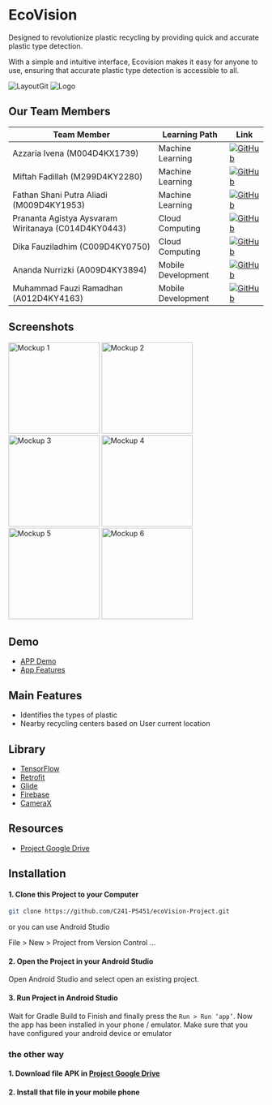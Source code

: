 
# EcoVision

Designed to revolutionize plastic recycling by providing quick and accurate plastic type detection.

With a simple and intuitive interface, Ecovision makes it easy for anyone to use, ensuring that accurate plastic type detection is
accessible to all.

![LayoutGit](https://github.com/mafazer/EcoVision/assets/72061647/285949ee-ff30-4163-a813-07b91b9df0ec)
![Logo](https://github.com/mafazer/EcoVision/assets/72061647/9d599b26-a399-4aad-982d-0dc7655bc637)

## Our Team Members

| Team Member                             | Learning Path          | Link   |
|-----------------------------------------|------------------------|--------|
| Azzaria Ivena (M004D4KX1739)            | Machine Learning       | <a href="https://github.com/"><img src="https://img.shields.io/badge/GitHub-black?logo=github&style=flat-square" alt="GitHub"></a> |
| Miftah Fadillah (M299D4KY2280)          | Machine Learning     | <a href="https://github.com/"><img src="https://img.shields.io/badge/GitHub-black?logo=github&style=flat-square" alt="GitHub"></a> |
| Fathan Shani Putra Aliadi (M009D4KY1953) | Machine Learning        | <a href="https://github.com/fathanshani"><img src="https://img.shields.io/badge/GitHub-black?logo=github&style=flat-square" alt="GitHub"></a> |
| Prananta Agistya Aysvaram Wiritanaya (C014D4KY0443) | Cloud Computing        | <a href="https://github.com/"><img src="https://img.shields.io/badge/GitHub-black?logo=github&style=flat-square" alt="GitHub"></a> |
| Dika Fauziladhim (C009D4KY0750)         | Cloud Computing        | <a href="https://github.com/dikafdp"><img src="https://img.shields.io/badge/GitHub-black?logo=github&style=flat-square" alt="GitHub"></a> |
| Ananda Nurrizki (A009D4KY3894)          | Mobile Development     | <a href="https://github.com/Krokorilla"><img src="https://img.shields.io/badge/GitHub-black?logo=github&style=flat-square" alt="GitHub"></a> |
| Muhammad Fauzi Ramadhan (A012D4KY4163)  | Mobile Development     | <a href="https://github.com/mafazer"><img src="https://img.shields.io/badge/GitHub-black?logo=github&style=flat-square" alt="GitHub"></a> |


## Screenshots
<img src="https://github.com/C241-PS451/ecoVision-Project/assets/108229646/d530b5a3-ec62-4f29-91a6-b55a4e957e65" alt="Mockup 1" width="180"/>
<img src="https://github.com/C241-PS451/ecoVision-Project/assets/108229646/89f198f4-8c11-4c6a-a566-c3fa5177a2f0" alt="Mockup 2" width="180"/>
<img src="https://github.com/C241-PS451/ecoVision-Project/assets/108229646/b2b0fbfb-bba7-4996-9235-c49192fa6e9d" alt="Mockup 3" width="180"/>
<img src="https://github.com/C241-PS451/ecoVision-Project/assets/108229646/f220052f-9edf-4091-b9b9-23a5a561b3d0" alt="Mockup 4" width="180"/>
<img src="https://github.com/C241-PS451/ecoVision-Project/assets/108229646/af0595be-9650-4ed5-935f-76e1813a1156" alt="Mockup 5" width="180"/>
<img src="https://github.com/mafazer/EcoVision/assets/72061647/914948cc-c0c7-425d-9a5d-0d9399bf8ea2" alt="Mockup 6" width="180"/>



## Demo
- [APP Demo](https://youtu.be/4PFX9ACABK8)
- [App Features](https://github.com/C241-PS451/ecoVision-Project/assets/108229646/4c62222a-d60b-48c9-a754-ac764c8fc5b5)


## Main Features

- Identifies the types of plastic
- Nearby recycling centers based on User current location
  
## Library

 - [TensorFlow](https://www.tensorflow.org/)
 - [Retrofit](https://square.github.io/retrofit/)
 - [Glide](https://github.com/bumptech/glide)
 - [Firebase](https://firebase.google.com/)
 - [CameraX](https://developer.android.com/media/camera/camerax)

## Resources

 - [Project Google Drive](https://drive.google.com/drive/folders/1Gwq9ze3LNG7gCdQ3yP1IYm5PfWuD5k9R)

## Installation

#### 1. Clone this Project to your Computer
```bash
git clone https://github.com/C241-PS451/ecoVision-Project.git
```

or you can use Android Studio 

File > New > Project from Version Control ...

#### 2. Open the Project in your Android Studio
Open Android Studio and select open an existing project.

#### 3. Run Project in Android Studio
Wait for Gradle Build to Finish and finally press the `Run > Run ‘app’`. Now the app has been installed in your phone / emulator. Make sure that you have configured your android device or emulator 

### the other way

#### 1. Download file APK in [Project Google Drive](https://drive.google.com/drive/folders/1Gwq9ze3LNG7gCdQ3yP1IYm5PfWuD5k9R)
#### 2. Install that file in your mobile phone

